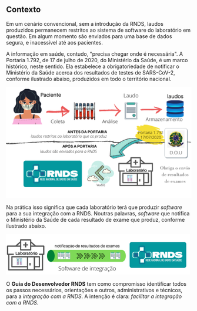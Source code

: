 ## Contexto

Em um cenário convencional, sem a introdução da RNDS, laudos produzidos permanecem restritos ao sistema de software do laboratório em questão.
Em algum momento são enviados para uma base de dados segura, e inacessível até aos pacientes.

A informação em saúde, contudo, "precisa chegar onde é necessária". A Portaria 1.792, de 17 de julho de 2020, do Ministério da Saúde,
é um marco histórico, neste sentido. Ela estabelece a obrigatoriedade de notificar o Ministério da Saúde acerca dos resultados de testes de SARS-CoV-2, conforme ilustrado abaixo, produzidos em todo o território nacional.

<img src="../media/laboratorio.png" width="600px">

Na prática isso significa que cada laboratório terá que produzir _software_ para a sua integração com a RNDS. Noutras palavras, _software_ que notifica o Ministério da Saúde de cada resultado de exame que produz, conforme ilustrado abaixo.

<img src="../media/pratica.png" width="500px">

O **Guia do Desenvolvedor RNDS** tem como compromisso identificar todos
os passos necessários, orientações e outros, administrativos e técnicos, para a _integração com a RNDS_. A intenção é clara: _facilitar a integração com a RNDS_.
